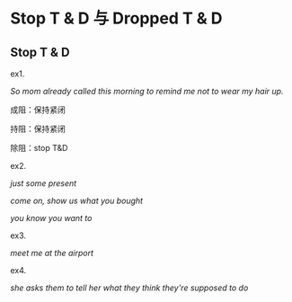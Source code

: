 # Stop T & D 与 Dropped T & D



## Stop T & D

ex1. 

*So mom already called this morning to remind me not to wear my hair up.*

成阻：保持紧闭

持阻：保持紧闭

除阻：stop T&D

ex2.

*just some present*

*come on, show us what you bought*

*you know you want to*

ex3. 

*meet me at the airport*

ex4. 

*she asks them to tell her what they think they're supposed to do*



